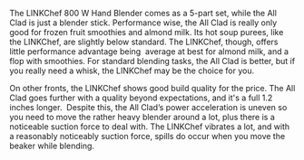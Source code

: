 The LINKChef 800 W Hand Blender comes as a 5-part set, while the All Clad is just a blender stick. Performance wise, the All Clad is really only good for frozen fruit smoothies and almond milk. Its hot soup purees, like the LINKChef, are slightly below standard. The LINKChef, though, offers little performance advantage being  average at best for almond milk, and a flop with smoothies. For standard blending tasks, the All Clad is better, but if you really need a whisk, the LINKChef may be the choice for you.

On other fronts, the LINKChef shows good build quality for the price. The All Clad goes further with a quality beyond expectations, and it's a full 1.2 inches longer.  Despite this, the All Clad’s power acceleration is uneven so you need to move the rather heavy blender around a lot, plus there is a noticeable suction force to deal with. The LINKChef vibrates a lot, and with a reasonably noticeably suction force, spills do occur when you move the beaker while blending.